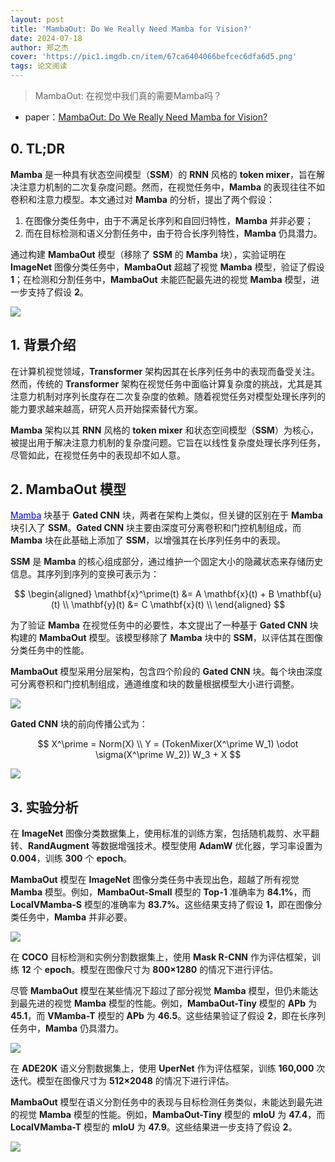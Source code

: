 ```yaml
---
layout: post
title: 'MambaOut: Do We Really Need Mamba for Vision?'
date: 2024-07-18
author: 郑之杰
cover: 'https://pic1.imgdb.cn/item/67ca6404066befcec6dfa6d5.png'
tags: 论文阅读
---
```


> MambaOut: 在视觉中我们真的需要Mamba吗？

- paper：[MambaOut: Do We Really Need Mamba for Vision?](https://arxiv.org/abs/2405.07992)

## 0. TL;DR

**Mamba** 是一种具有状态空间模型（**SSM**）的 **RNN** 风格的 **token mixer**，旨在解决注意力机制的二次复杂度问题。然而，在视觉任务中，**Mamba** 的表现往往不如卷积和注意力模型。本文通过对 **Mamba** 的分析，提出了两个假设：
1. 在图像分类任务中，由于不满足长序列和自回归特性，**Mamba** 并非必要；
2. 而在目标检测和语义分割任务中，由于符合长序列特性，**Mamba** 仍具潜力。

通过构建 **MambaOut** 模型（移除了 **SSM** 的 **Mamba** 块），实验证明在 **ImageNet** 图像分类任务中，**MambaOut** 超越了视觉 **Mamba** 模型，验证了假设 **1**；在检测和分割任务中，**MambaOut** 未能匹配最先进的视觉 **Mamba** 模型，进一步支持了假设 **2**。

![](https://pic1.imgdb.cn/item/67ca668c066befcec6dfabf9.png)

## 1. 背景介绍

在计算机视觉领域，**Transformer** 架构因其在长序列任务中的表现而备受关注。然而，传统的 **Transformer** 架构在视觉任务中面临计算复杂度的挑战，尤其是其注意力机制对序列长度存在二次复杂度的依赖。随着视觉任务对模型处理长序列的能力要求越来越高，研究人员开始探索替代方案。

**Mamba** 架构以其 **RNN** 风格的 **token mixer** 和状态空间模型（**SSM**）为核心，被提出用于解决注意力机制的复杂度问题。它旨在以线性复杂度处理长序列任务，尽管如此，在视觉任务中的表现却不如人意。


## 2. MambaOut 模型

[<font color=blue>Mamba</font>](https://0809zheng.github.io/2024/07/10/mamba.html) 块基于 **Gated CNN** 块，两者在架构上类似，但关键的区别在于 **Mamba** 块引入了 **SSM**。**Gated CNN** 块主要由深度可分离卷积和门控机制组成，而 **Mamba** 块在此基础上添加了 **SSM**，以增强其在长序列任务中的表现。

**SSM** 是 **Mamba** 的核心组成部分，通过维护一个固定大小的隐藏状态来存储历史信息。其序列到序列的变换可表示为：

$$
\begin{aligned}
\mathbf{x}^\prime(t) &= A \mathbf{x}(t) + B \mathbf{u}(t) \\
\mathbf{y}(t) &= C \mathbf{x}(t) \\
\end{aligned}
$$

为了验证 **Mamba** 在视觉任务中的必要性，本文提出了一种基于 **Gated CNN** 块构建的 **MambaOut** 模型。该模型移除了 **Mamba** 块中的 **SSM**，以评估其在图像分类任务中的性能。

**MambaOut** 模型采用分层架构，包含四个阶段的 **Gated CNN** 块。每个块由深度可分离卷积和门控机制组成，通道维度和块的数量根据模型大小进行调整。

![](https://pic1.imgdb.cn/item/67ca665f066befcec6dfabe9.png)

**Gated CNN** 块的前向传播公式为：

$$
X^\prime = Norm(X) \\
Y = (TokenMixer(X^\prime W_1) \odot \sigma(X^\prime W_2)) W_3 + X
$$

![](https://pic1.imgdb.cn/item/67ca679d066befcec6dfad69.png)



## 3. 实验分析

在 **ImageNet** 图像分类数据集上，使用标准的训练方案，包括随机裁剪、水平翻转、**RandAugment** 等数据增强技术。模型使用 **AdamW** 优化器，学习率设置为 **0.004**，训练 **300** 个 **epoch**。

**MambaOut** 模型在 **ImageNet** 图像分类任务中表现出色，超越了所有视觉 **Mamba** 模型。例如，**MambaOut-Small** 模型的 **Top-1** 准确率为 **84.1%**，而 **LocalVMamba-S** 模型的准确率为 **83.7%**。这些结果支持了假设 **1**，即在图像分类任务中，**Mamba** 并非必要。

![](https://pic1.imgdb.cn/item/67cad082066befcec6e05fb9.png)

在 **COCO** 目标检测和实例分割数据集上，使用 **Mask R-CNN** 作为评估框架，训练 **12** 个 **epoch**。模型在图像尺寸为 **800×1280** 的情况下进行评估。

尽管 **MambaOut** 模型在某些情况下超过了部分视觉 **Mamba** 模型，但仍未能达到最先进的视觉 **Mamba** 模型的性能。例如，**MambaOut-Tiny** 模型的 **APb** 为 **45.1**，而 **VMamba-T** 模型的 **APb** 为 **46.5**。这些结果验证了假设 **2**，即在长序列任务中，**Mamba** 仍具潜力。

![](https://pic1.imgdb.cn/item/67cad104066befcec6e05fdc.png)

在 **ADE20K** 语义分割数据集上，使用 **UperNet** 作为评估框架，训练 **160,000** 次迭代。模型在图像尺寸为 **512×2048** 的情况下进行评估。

**MambaOut** 模型在语义分割任务中的表现与目标检测任务类似，未能达到最先进的视觉 **Mamba** 模型的性能。例如，**MambaOut-Tiny** 模型的 **mIoU** 为 **47.4**，而 **LocalVMamba-T** 模型的 **mIoU** 为 **47.9**。这些结果进一步支持了假设 **2**。

![](https://pic1.imgdb.cn/item/67cad16a066befcec6e05ff9.png)